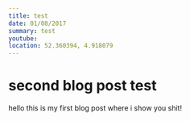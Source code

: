 ```yaml
---
title: test
date: 01/08/2017
summary: test
youtube:
location: 52.360394, 4.918079  
---
```


# second blog post test
hello this is my first blog post where i show you shit!